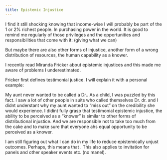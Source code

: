 ```yaml
---
title: Epistemic Injustice
---
```

I find it still shocking knowing that income-wise I will probably be part of the 1 or 2% richest people. In purchasing power in the world. 
It is good to remind me regularly of those privileges and the opportunities and responsibilities that come with it: (giving what we can)

But maybe there are also other forms of injustice, another form of a wrong distribution of resources, the human capability as a knower.

I recently read Miranda Fricker about epistemic injustices and this made me aware of problems I underestimated. 

Fricker first defines testimonial justice. I will explain it with a personal example:

My aunt never wanted to be called a Dr..  As a child, I was puzzled by this fact. I saw a lot of other people in suits who called themselves Dr. dr. and I didnt understant why my aunt wanted to “miss out” on the credibility she would experience.
I didint fully grasp that testimonial epistemic injustice, the ability to be perceived as a “knower” is similar to other forms of distributional injustice. 
And we are responsible not to take too much from the cake and to make sure that everyone ahs equal opportunity to be perceived as a knower.

I am still figuring out what I can do in my life to reduce epistemically unjust outcomes. Perhaps, this means that .
This also applies to invitation for panels and other speaker events etc. (no manel).



